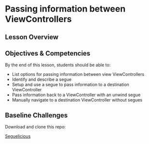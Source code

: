 # Passing information between ViewControllers

## Lesson Overview

## Objectives & Competencies
By the end of this lesson, students should be able to:

- List options for passing information between view ViewControllers
- Identify and describe a segue
- Setup and use a segue to pass information to a destination ViewController
- Pass information back to a ViewController with an unwind segue
- Manually navigate to a destination ViewController without segues

## Baseline Challenges

Download and clone this repo:

[Seguelicious]()
